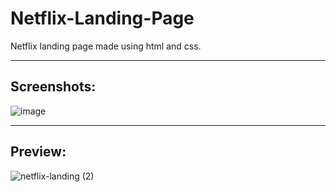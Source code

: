 # Netflix-Landing-Page

Netflix landing page made using html and css.

---
## Screenshots:
![image](https://user-images.githubusercontent.com/104687128/188956374-71f18c85-d7a3-4a54-bbf1-79229c414137.png)

---
## Preview:
![netflix-landing (2)](https://user-images.githubusercontent.com/104687128/188955856-d419b8b5-2ce4-4637-8285-a0d545b229ac.gif)


